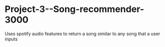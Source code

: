 # Project-3--Song-recommender-3000
Uses spotify audio features to return a song similar to any song that a user inputs
